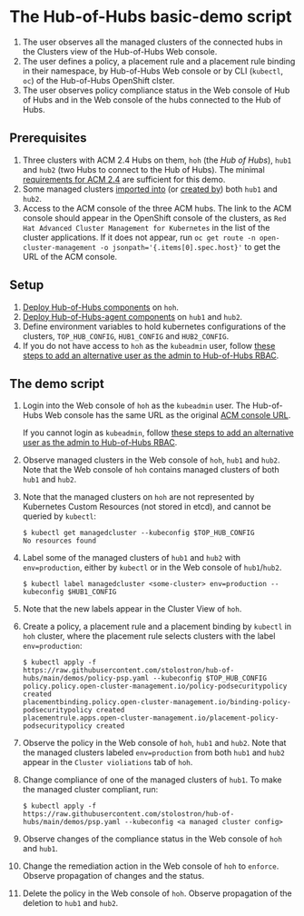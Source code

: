 # The Hub-of-Hubs basic-demo script

1. The user observes all the managed clusters of the connected hubs in the Clusters view of the Hub-of-Hubs Web console.
1. The user defines a policy, a placement rule and a placement rule binding in their namespace, by Hub-of-Hubs Web console or 
by CLI (`kubectl`, `oc`) of the Hub-of-Hubs OpenShift clster.
1. The user observes policy compliance status in the Web console of Hub of Hubs and in the Web console of the hubs connected to the Hub of Hubs.

## Prerequisites

1. Three clusters with ACM 2.4 Hubs on them, `hoh` (the _Hub of Hubs_), `hub1` and `hub2` (two Hubs to connect to the Hub of Hubs). The minimal [requirements for ACM 2.4](https://access.redhat.com/documentation/en-us/red_hat_advanced_cluster_management_for_kubernetes/2.4/html/install/installing#requirements-and-recommendations) are sufficient for this demo.
1. Some managed clusters [imported into](https://access.redhat.com/documentation/en-us/red_hat_advanced_cluster_management_for_kubernetes/2.4/html/clusters/managing-your-clusters#importing-a-target-managed-cluster-to-the-hub-cluster) (or [created by](https://access.redhat.com/documentation/en-us/red_hat_advanced_cluster_management_for_kubernetes/2.4/html/clusters/managing-your-clusters#creating-a-cluster)) both `hub1` and `hub2`.
1. Access to the ACM console of the three ACM hubs. The link to the ACM console should appear in the OpenShift console of the clusters,
as `Red Hat Advanced Cluster Management for Kubernetes` in the list of the cluster applications. If it does not appear, run `oc get route -n open-cluster-management -o jsonpath='{.items[0].spec.host}'` to get the URL of the ACM console.


## Setup

1. [Deploy Hub-of-Hubs components](https://github.com/stolostron/hub-of-hubs/blob/main/deploy/README.md) on `hoh`.
2. [Deploy Hub-of-Hubs-agent components](https://github.com/stolostron/hub-of-hubs/tree/main/deploy#deploying-a-hub-of-hubs-agent) on `hub1` and `hub2`.
3. Define environment variables to hold kubernetes configurations of the clusters, `TOP_HUB_CONFIG`, `HUB1_CONFIG` and `HUB2_CONFIG`.
4. If you do not have access to `hoh` as the `kubeadmin` user, follow [these steps to add an alternative user as the admin to Hub-of-Hubs RBAC](https://github.com/stolostron/hub-of-hubs-rbac#update-role-bindings-or-role-definitions).

## The demo script

1.  Login into the Web console of `hoh` as the `kubeadmin` user. The Hub-of-Hubs Web console has the same URL as the original [ACM console URL](https://access.redhat.com/documentation/en-us/red_hat_advanced_cluster_management_for_kubernetes/2.4/html/web_console/web-console#accessing-your-console).

    If you cannot login as `kubeadmin`, follow [these steps to add an alternative user as the admin to Hub-of-Hubs RBAC](https://github.com/stolostron/hub-of-hubs-rbac#update-role-bindings-or-role-definitions).

1.  Observe managed clusters in the Web console of `hoh`, `hub1` and `hub2`. Note that the Web console of `hoh` contains managed clusters of both `hub1` and `hub2`.

1.  Note that the managed clusters on `hoh` are not represented by Kubernetes Custom Resources (not stored in etcd), and cannot be queried by `kubectl`:

    ```
    $ kubectl get managedcluster --kubeconfig $TOP_HUB_CONFIG
    No resources found
    ```

1.  Label some of the managed clusters of `hub1` and `hub2` with `env=production`, either by `kubectl` or in the Web console of `hub1`/`hub2`.

    ```
    $ kubectl label managedcluster <some-cluster> env=production --kubeconfig $HUB1_CONFIG
    ```

1.  Note that the new labels appear in the Cluster View of `hoh`.

1.  Create a policy, a placement rule and a placement binding by `kubectl` in `hoh` cluster, where the placement rule 
    selects clusters with the label `env=production`:

    ```
    $ kubectl apply -f https://raw.githubusercontent.com/stolostron/hub-of-hubs/main/demos/policy-psp.yaml --kubeconfig $TOP_HUB_CONFIG
    policy.policy.open-cluster-management.io/policy-podsecuritypolicy created
    placementbinding.policy.open-cluster-management.io/binding-policy-podsecuritypolicy created
    placementrule.apps.open-cluster-management.io/placement-policy-podsecuritypolicy created
    ```

1.  Observe the policy in the Web console of `hoh`, `hub1` and `hub2`. Note that the managed clusters labeled `env=production` from both `hub1` and
`hub2` appear in the `Cluster violiations` tab of `hoh`.

1.  Change compliance of one of the managed clusters of `hub1`. To make the managed cluster compliant, run:

    ```
    $ kubectl apply -f https://raw.githubusercontent.com/stolostron/hub-of-hubs/main/demos/psp.yaml --kubeconfig <a managed cluster config>
    ```

1.  Observe changes of the compliance status in the Web console of `hoh` and `hub1`.

1.  Change the remediation action in the Web console of `hoh` to `enforce`. Observe propagation of changes and the status.

1.  Delete the policy in the Web console of `hoh`. Observe propagation of the deletion to `hub1` and `hub2`.
